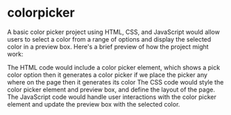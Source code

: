 # colorpicker
A basic color picker project using HTML, CSS, and JavaScript would allow users to select a color from a range of options and display the selected color in a preview box. 
Here's a brief preview of how the project might work:

The HTML code would include a color picker element, which shows a pick color option then it generates a color picker if we place the picker any where on the page then it 
generates its color
The CSS code would style the color picker element and preview box, and define the layout of the page.
The JavaScript code would handle user interactions with the color picker element and update the preview box with the selected color.

